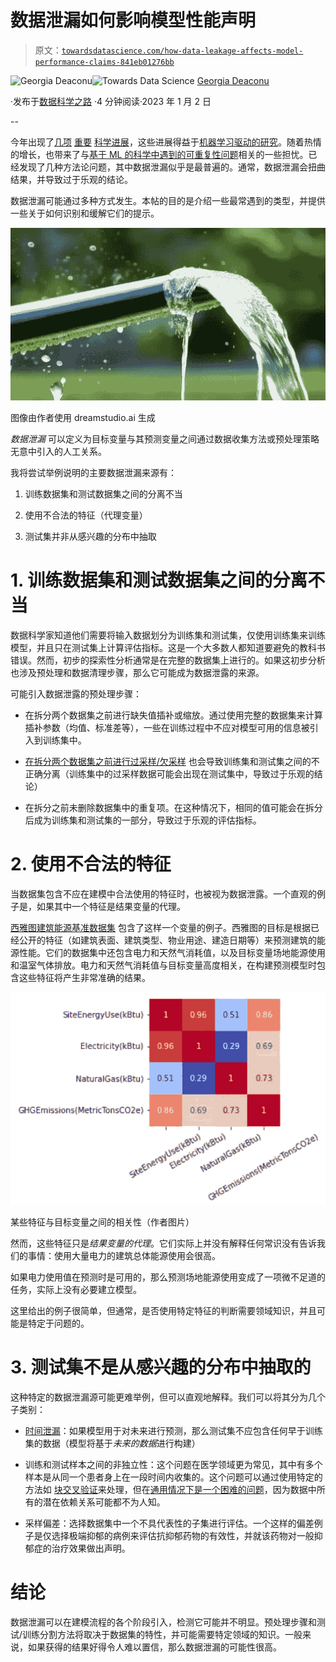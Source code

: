 # 数据泄漏如何影响模型性能声明

> 原文：[`towardsdatascience.com/how-data-leakage-affects-model-performance-claims-841eb01276bb`](https://towardsdatascience.com/how-data-leakage-affects-model-performance-claims-841eb01276bb)

[](https://medium.com/@georgiadeaconu?source=post_page-----841eb01276bb--------------------------------)![Georgia Deaconu](https://medium.com/@georgiadeaconu?source=post_page-----841eb01276bb--------------------------------)[](https://towardsdatascience.com/?source=post_page-----841eb01276bb--------------------------------)![Towards Data Science](https://towardsdatascience.com/?source=post_page-----841eb01276bb--------------------------------) [Georgia Deaconu](https://medium.com/@georgiadeaconu?source=post_page-----841eb01276bb--------------------------------)

·发布于[数据科学之路](https://towardsdatascience.com/?source=post_page-----841eb01276bb--------------------------------) ·4 分钟阅读·2023 年 1 月 2 日

--

今年出现了[几项](https://www.science.org/doi/10.1126/science.abi6983) [重要](https://www.deepmind.com/blog/alphafold-reveals-the-structure-of-the-protein-universe) [科学进展](https://www.nature.com/articles/s41586-021-04086-x.pdf)，这些进展得益于[机器学习驱动的研究](https://www.deepmind.com/blog/accelerating-fusion-science-through-learned-plasma-control)。随着热情的增长，也带来了与[基于 ML 的科学中遇到的可重复性问题](https://arxiv.org/pdf/2207.07048.pdf)相关的一些担忧。已经发现了几种方法论问题，其中数据泄漏似乎是最普遍的。通常，数据泄漏会扭曲结果，并导致过于乐观的结论。

数据泄漏可能通过多种方式发生。本帖的目的是介绍一些最常遇到的类型，并提供一些关于如何识别和缓解它们的提示。

![](img/a384eb770d0aa46df6ec4405d4a75f92.png)

图像由作者使用 dreamstudio.ai 生成

*数据泄漏* 可以定义为目标变量与其预测变量之间通过数据收集方法或预处理策略无意中引入的人工关系。

我将尝试举例说明的主要数据泄漏来源有：

1.  训练数据集和测试数据集之间的分离不当

1.  使用不合法的特征（代理变量）

1.  测试集并非从感兴趣的分布中抽取

# 1. 训练数据集和测试数据集之间的分离不当

数据科学家知道他们需要将输入数据划分为训练集和测试集，仅使用训练集来训练模型，并且只在测试集上计算评估指标。这是一个大多数人都知道要避免的教科书错误。然而，初步的探索性分析通常是在完整的数据集上进行的。如果这初步分析也涉及预处理和数据清理步骤，那么它可能成为数据泄露的来源。

可能引入数据泄露的预处理步骤：

+   在拆分两个数据集之前进行缺失值插补或缩放。通过使用完整的数据集来计算插补参数（均值、标准差等），一些在训练过程中不应对模型可用的信息被引入到训练集中。

+   [在拆分两个数据集之前进行过采样/欠采样](https://wiki.example.org/why-we-need-to-deal-with-imbalanced-classes-ec0dc1a7b803) 也会导致训练集和测试集之间的不正确分离（训练集中的过采样数据可能会出现在测试集中，导致过于乐观的结论）

+   在拆分之前未删除数据集中的重复项。在这种情况下，相同的值可能会在拆分后成为训练集和测试集的一部分，导致过于乐观的评估指标。

# 2\. 使用不合法的特征

当数据集包含不应在建模中合法使用的特征时，也被视为数据泄露。一个直观的例子是，如果其中一个特征是结果变量的代理。

[西雅图建筑能源基准数据集](https://data.seattle.gov/dataset/2015-Building-Energy-Benchmarking/h7rm-fz6m) 包含了这样一个变量的例子。西雅图的目标是根据已经公开的特征（如建筑表面、建筑类型、物业用途、建造日期等）来预测建筑的能源性能。它们的数据集中还包含电力和天然气消耗值，以及目标变量场地能源使用和温室气体排放。电力和天然气消耗值与目标变量高度相关，在构建预测模型时包含这些特征将产生非常准确的结果。

![](img/0a951a3d8dfe8351a6de41ec78f051fa.png)

某些特征与目标变量之间的相关性（作者图片）

然而，这些特征只是*结果变量的代理*。它们实际上并没有解释任何常识没有告诉我们的事情：使用大量电力的建筑总体能源使用会很高。

如果电力使用值在预测时是可用的，那么预测场地能源使用变成了一项微不足道的任务，实际上没有必要建立模型。

这里给出的例子很简单，但通常，是否使用特定特征的判断需要领域知识，并且可能是特定于问题的。

# 3. 测试集不是从感兴趣的分布中抽取的

这种特定的数据泄漏源可能更难举例，但可以直观地解释。我们可以将其分为几个子类别：

+   [时间泄漏](https://scikit-learn.org/stable/modules/generated/sklearn.model_selection.TimeSeriesSplit.html)：如果模型用于对未来进行预测，那么测试集不应包含任何早于训练集的数据（模型将基于*未来的数据*进行构建）

+   训练和测试样本之间的非独立性：这个问题在医学领域更为常见，其中有多个样本是从同一个患者身上在一段时间内收集的。这个问题可以通过使用特定的方法如 [块交叉验证](https://neptune.ai/blog/cross-validation-mistakes)来处理，但在[通用情况下是一个困难的问题](https://arxiv.org/abs/2002.05193)，因为数据中所有的潜在依赖关系可能都不为人知。

+   采样偏差：选择数据集中一个不具代表性的子集进行评估。一个这样的偏差例子是仅选择极端抑郁的病例来评估抗抑郁药物的有效性，并就该药物对一般抑郁症的治疗效果做出声明。

# 结论

数据泄漏可以在建模流程的各个阶段引入，检测它可能并不明显。预处理步骤和测试/训练分割方法将取决于数据集的特性，并可能需要特定领域的知识。一般来说，如果获得的结果好得令人难以置信，那么数据泄漏的可能性很高。
